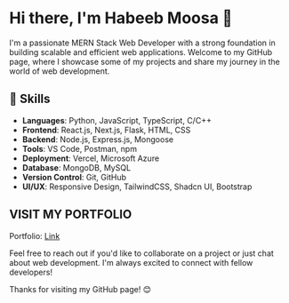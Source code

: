 # Hi there, I'm Habeeb Moosa 👋

I'm a passionate MERN Stack Web Developer with a strong foundation in building scalable and efficient web applications. Welcome to my GitHub page, where I showcase some of my projects and share my journey in the world of web development.

## 🔧 Skills

- **Languages**: Python, JavaScript, TypeScript, C/C++
- **Frontend**: React.js, Next.js, Flask, HTML, CSS
- **Backend**: Node.js, Express.js, Mongoose
- **Tools**:  VS Code, Postman, npm
- **Deployment**: Vercel, Microsoft Azure
- **Database**: MongoDB, MySQL
- **Version Control**: Git, GitHub
- **UI/UX**: Responsive Design, TailwindCSS, Shadcn UI, Bootstrap

## VISIT MY PORTFOLIO
   Portfolio: [Link](https://habeebmoosa.vercel.app/)

Feel free to reach out if you'd like to collaborate on a project or just chat about web development. I'm always excited to connect with fellow developers!

Thanks for visiting my GitHub page! 😊
